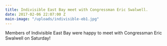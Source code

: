 ```yaml
---
title: Indivisible East Bay meet with Congressman Eric Swalwell.
date: 2017-02-06 22:07:00 Z
main-image: "/uploads/indivisible-eb1.jpg"
---
```


Members of Indivisible East Bay were happy to meet with Congressman Eric Swalwell on Saturday!
